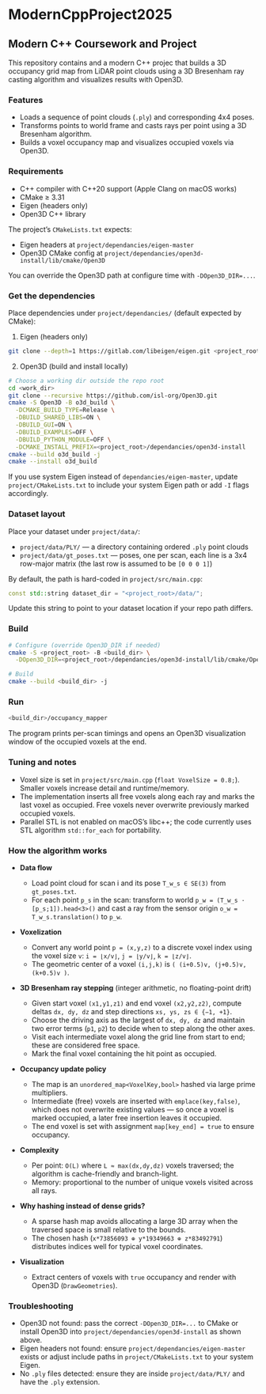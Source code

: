 # ModernCppProject2025

## Modern C++ Coursework and Project

This repository contains and a modern C++ projec that builds a 3D occupancy grid map from LiDAR point clouds using a 3D Bresenham ray casting algorithm and visualizes results with Open3D.


### Features

- Loads a sequence of point clouds (`.ply`) and corresponding 4x4 poses.
- Transforms points to world frame and casts rays per point using a 3D Bresenham algorithm.
- Builds a voxel occupancy map and visualizes occupied voxels via Open3D.

### Requirements

- C++ compiler with C++20 support (Apple Clang on macOS works)
- CMake ≥ 3.31
- Eigen (headers only)
- Open3D C++ library

The project’s `CMakeLists.txt` expects:

- Eigen headers at `project/dependancies/eigen-master`
- Open3D CMake config at `project/dependancies/open3d-install/lib/cmake/Open3D`

You can override the Open3D path at configure time with `-DOpen3D_DIR=...`.

### Get the dependencies

Place dependencies under `project/dependancies/` (default expected by CMake):

1) Eigen (headers only)

```bash
git clone --depth=1 https://gitlab.com/libeigen/eigen.git <project_root>/dependancies/eigen-master
```

2) Open3D (build and install locally)

```bash
# Choose a working dir outside the repo root
cd <work_dir>
git clone --recursive https://github.com/isl-org/Open3D.git
cmake -S Open3D -B o3d_build \
  -DCMAKE_BUILD_TYPE=Release \
  -DBUILD_SHARED_LIBS=ON \
  -DBUILD_GUI=ON \
  -DBUILD_EXAMPLES=OFF \
  -DBUILD_PYTHON_MODULE=OFF \
  -DCMAKE_INSTALL_PREFIX=<project_root>/dependancies/open3d-install
cmake --build o3d_build -j
cmake --install o3d_build
```

If you use system Eigen instead of `dependancies/eigen-master`, update `project/CMakeLists.txt` to include your system Eigen path or add `-I` flags accordingly.

### Dataset layout

Place your dataset under `project/data/`:

- `project/data/PLY/` — a directory containing ordered `.ply` point clouds
- `project/data/gt_poses.txt` — poses, one per scan, each line is a 3x4 row-major matrix (the last row is assumed to be `[0 0 0 1]`)

By default, the path is hard-coded in `project/src/main.cpp`:

```cpp
const std::string dataset_dir = "<project_root>/data/";
```

Update this string to point to your dataset location if your repo path differs.

### Build

```bash
# Configure (override Open3D_DIR if needed)
cmake -S <project_root> -B <build_dir> \
  -DOpen3D_DIR=<project_root>/dependancies/open3d-install/lib/cmake/Open3D

# Build
cmake --build <build_dir> -j
```

### Run

```bash
<build_dir>/occupancy_mapper
```

The program prints per-scan timings and opens an Open3D visualization window of the occupied voxels at the end.

### Tuning and notes

- Voxel size is set in `project/src/main.cpp` (`float VoxelSize = 0.8;`). Smaller voxels increase detail and runtime/memory.
- The implementation inserts all free voxels along each ray and marks the last voxel as occupied. Free voxels never overwrite previously marked occupied voxels.
- Parallel STL is not enabled on macOS’s libc++; the code currently uses STL algorithm `std::for_each` for portability.

### How the algorithm works

- **Data flow**
  - Load point cloud for scan i and its pose `T_w_s ∈ SE(3)` from `gt_poses.txt`.
  - For each point `p_s` in the scan: transform to world `p_w = (T_w_s · [p_s;1]).head<3>()` and cast a ray from the sensor origin `o_w = T_w_s.translation()` to `p_w`.

- **Voxelization**
  - Convert any world point `p = (x,y,z)` to a discrete voxel index using the voxel size `v`: `i = ⌊x/v⌋`, `j = ⌊y/v⌋`, `k = ⌊z/v⌋`.
  - The geometric center of a voxel `(i,j,k)` is `( (i+0.5)v, (j+0.5)v, (k+0.5)v )`.

- **3D Bresenham ray stepping** (integer arithmetic, no floating-point drift)
  - Given start voxel `(x1,y1,z1)` and end voxel `(x2,y2,z2)`, compute deltas `dx, dy, dz` and step directions `xs, ys, zs ∈ {−1, +1}`.
  - Choose the driving axis as the largest of `dx, dy, dz` and maintain two error terms (`p1`, `p2`) to decide when to step along the other axes.
  - Visit each intermediate voxel along the grid line from start to end; these are considered free space.
  - Mark the final voxel containing the hit point as occupied.

- **Occupancy update policy**
  - The map is an `unordered_map<VoxelKey,bool>` hashed via large prime multipliers.
  - Intermediate (free) voxels are inserted with `emplace(key,false)`, which does not overwrite existing values — so once a voxel is marked occupied, a later free insertion leaves it occupied.
  - The end voxel is set with assignment `map[key_end] = true` to ensure occupancy.

- **Complexity**
  - Per point: `O(L)` where `L ≈ max(dx,dy,dz)` voxels traversed; the algorithm is cache-friendly and branch-light.
  - Memory: proportional to the number of unique voxels visited across all rays.

- **Why hashing instead of dense grids?**
  - A sparse hash map avoids allocating a large 3D array when the traversed space is small relative to the bounds.
  - The chosen hash (`x*73856093 ⊕ y*19349663 ⊕ z*83492791`) distributes indices well for typical voxel coordinates.

- **Visualization**
  - Extract centers of voxels with `true` occupancy and render with Open3D (`DrawGeometries`).

### Troubleshooting

- Open3D not found: pass the correct `-DOpen3D_DIR=...` to CMake or install Open3D into `project/dependancies/open3d-install` as shown above.
- Eigen headers not found: ensure `project/dependancies/eigen-master` exists or adjust include paths in `project/CMakeLists.txt` to your system Eigen.
- No `.ply` files detected: ensure they are inside `project/data/PLY/` and have the `.ply` extension.


